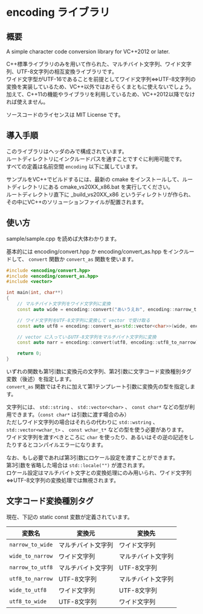 encoding ライブラリ
========

概要
--------

A simple character code conversion library for VC++2012 or later.

C++標準ライブラリのみを用いて作られた、マルチバイト文字列、ワイド文字列、UTF-8文字列の相互変換ライブラリです。  
ワイド文字型がUTF-16であることを前提としてワイド文字列⇔UTF-8文字列の変換を実装しているため、VC++以外ではおそらくまともに使えないでしょう。  
加えて、C++11の機能やライブラリを利用しているため、VC++2012以降でなければ使えません。

ソースコードのライセンスは MIT License です。

導入手順
--------

このライブラリはヘッダのみで構成されています。  
ルートディレクトリにインクルードパスを通すことですぐに利用可能です。  
すべての定義は名前空間 `encoding` 以下に属しています。

サンプルをVC++でビルドするには、最新の cmake をインストールして、ルートディレクトリにある cmake_vs20XX_x86.bat を実行してください。  
ルートディレクトリ直下に _build_vs20XX_x86 というディレクトリが作られ、その中にVC++のソリューションファイルが配置されます。

使い方
--------

sample/sample.cpp を読めば大体わかります。

基本的には encoding/convert.hpp か encoding/convert_as.hpp をインクルードして、 `convert` 関数か `convert_as` 関数を使います。

```cpp
#include <encoding/convert.hpp>
#include <encoding/convert_as.hpp>
#include <vector>

int main(int, char**)
{
    // マルチバイト文字列をワイド文字列に変換
    const auto wide = encoding::convert("あいうえお", encoding::narrow_to_wide);

    // ワイド文字列をUTF-8文字列に変換して vector で受け取る
    const auto utf8 = encoding::convert_as<std::vector<char>>(wide, encoding::wide_to_utf8);

    // vector に入っているUTF-8文字列をマルチバイト文字列に変換
    const auto narr = encoding::convert(utf8, encoding::utf8_to_narrow);

    return 0;
}
```

いずれの関数も第1引数に変換元の文字列、第2引数に文字コード変換種別タグ変数（後述）を指定します。  
`convert_as` 関数ではそれに加えて第1テンプレート引数に変換先の型を指定します。

文字列には、 `std::string` 、 `std::vector<char>` 、 `const char*` などの型が利用できます。（`const char*` は引数に渡す場合のみ）  
ただしワイド文字列の場合はそれらの代わりに `std::wstring` 、 `std::vector<wchar_t>` 、 `const wchar_t*` などの型を使う必要があります。  
ワイド文字列を渡すべきところに `char` を使ったり、あるいはその逆の記述をしたりするとコンパイルエラーになります。

なお、もし必要であれば第3引数にロケール設定を渡すことができます。  
第3引数を省略した場合は `std::locale("")` が渡されます。  
ロケール設定はマルチバイト文字との変換処理にのみ用いられ、ワイド文字列⇔UTF-8文字列の変換処理では無視されます。

文字コード変換種別タグ
--------

現在、下記の static const 変数が定義されています。

|変数名          |変換元            |変換先            |
|----------------|------------------|------------------|
|`narrow_to_wide`|マルチバイト文字列|ワイド文字列      |
|`wide_to_narrow`|ワイド文字列      |マルチバイト文字列|
|`narrow_to_utf8`|マルチバイト文字列|UTF-8文字列       |
|`utf8_to_narrow`|UTF-8文字列       |マルチバイト文字列|
|`wide_to_utf8`  |ワイド文字列      |UTF-8文字列       |
|`utf8_to_wide`  |UTF-8文字列       |ワイド文字列      |
